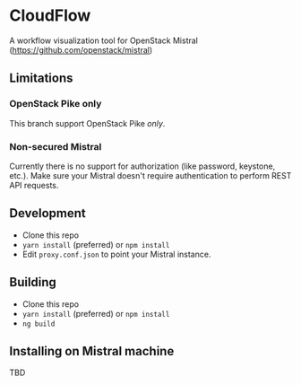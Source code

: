 # CloudFlow
A workflow visualization tool for OpenStack Mistral (https://github.com/openstack/mistral)

## Limitations

### OpenStack Pike only
This branch support OpenStack Pike *only*.

### Non-secured Mistral
Currently there is no support for authorization (like password, keystone, etc.). Make sure your Mistral doesn't require authentication to perform REST API requests.  

## Development
* Clone this repo
* `yarn install` (preferred) or `npm install`
* Edit `proxy.conf.json` to point your Mistral instance.

## Building
* Clone this repo
* `yarn install` (preferred) or `npm install`
* `ng build`

## Installing on Mistral machine
TBD